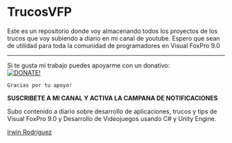 # TrucosVFP
Este es un repositorio donde voy almacenando todos los proyectos de los trucos que voy subiendo a diario en mi canal de youtube. Espero que sean de utilidad para toda la comunidad de programadores en Visual FoxPro 9.0
<hr>

Si te gusta mi trabajo puedes apoyarme con un donativo:   
[![DONATE!](http://www.pngall.com/wp-content/uploads/2016/05/PayPal-Donate-Button-PNG-File-180x100.png)](https://www.paypal.com/donate/?hosted_button_id=LXQYXFP77AD2G) 

    Gracias por tu apoyo!


**SUSCRIBETE A MI CANAL Y ACTIVA LA CAMPANA DE NOTIFICACIONES**

Subo contenido a diario sobre desarrollo de aplicaciones, trucos y tips de Visual FoxPro 9.0 y Desarrollo de Videojuegos usando C# y Unity Engine.

[Irwin Rodriguez](https://youtube.com/c/IrwinRodriguez)
